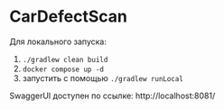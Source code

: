 # CarDefectScan

Для локального запуска:

1. `./gradlew clean build`
2. `docker compose up -d`
3. запустить с помощью `./gradlew runLocal`

SwaggerUI доступен по ссылке: http://localhost:8081/